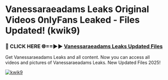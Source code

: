 # Vanessaraeadams Leaks Original Videos 0nlyFans Leaked - Files Updated! (kwik9)

<h3>🔴 CLICK HERE 🌐==►► <a href="https://tinyurl.com/2jnfzry5" rel="nofollow">Vanessaraeadams Leaks Updated Files</a></h3>

Get Vanessaraeadams Leaks and all content. Now you can access all videos and pictures of Vanessaraeadams Leaks. New Updated Files 2025!

[![kwik9](https://i.imgur.com/GyGTBgg.gif)](https://tinyurl.com/2jnfzry5)
